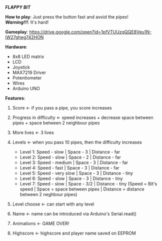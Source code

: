 ***FLAPPY BIT***

**How to play**: Just press the button fast and avoid the pipes!  
***Warning!!!***: It's hard!

**Gameplay**: https://drive.google.com/open?id=1pfVTUUzgQQE8Veu1N-iW27gheg742HON

**Hardware**: 
- 8x8 LED matrix
- LCD
- Joystick
- MAX7219 Driver
- Potentiometer
- Wires
- Arduino UNO

**Features**:

1) Score <- if you pass a pipe, you score increases
2) Progress in difficulty <- speed increases + decrease space between pipes + space between 2 neighbour pipes
3) More lives <- 3 lives
4) Levels <- when you pass 10 pipes, then the difficulty increases
    - Level 1: Speed - slow  |  Space - 3  |  Distance - far 
    - Level 2: Speed - slow  |  Space - 2  |  Distance - far
    - Level 3: Speed - medium  |  Space - 3  |  Distance - far
    - Level 4: Speed - fast  |  Space - 3  |  Distance - far
    - Level 5: Speed - very slow  |  Space - 3  |  Distance - tiny
    - Level 6: Speed - slow  |  Space - 3  |  Distance - tiny
    - Level 7: Speed - slow  |  Space - 3/2  |  Distance - tiny
    (Speed = Bit's speed | Space = space between pipes | Distance = distance between 2 neghbour pipes)
    
5) Level choose <- can start with any level
6) Name <- name can be introduced via Arduino's Serial.read()
7) Animations <- GAME OVER!
8) Highscore <- highscore and player name saved on EEPROM


